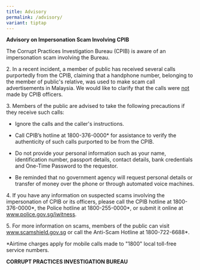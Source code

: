 ```yaml
---
title: Advisory
permalink: /advisory/
variant: tiptap
---
```

<p><strong>Advisory on Impersonation Scam Involving CPIB</strong>
</p>
<p>The Corrupt Practices Investigation Bureau (CPIB) is aware of an impersonation
scam involving the Bureau.</p>
<p>2. In a recent incident, a member of public has received several calls
purportedly from the CPIB, claiming that a handphone number, belonging
to the member of public's relative, was used to make scam call advertisements
in Malaysia. We would like to clarify that the calls were <u>not</u> made
by CPIB officers.</p>
<p>3. Members of the public are advised to take the following precautions
if they receive such calls:</p>
<ul data-tight="true" class="tight">
<li>
<p>Ignore the calls and the caller's instructions.</p>
</li>
<li>
<p>Call CPIB’s hotline at 1800-376-0000* for assistance to verify the authenticity
of such calls purported to be from the CPIB.</p>
</li>
<li>
<p>Do not provide your personal information such as your name, identification
number, passport details, contact details, bank credentials and One-Time
Password to the requestor.</p>
</li>
<li>
<p>Be reminded that no government agency will request personal details or
transfer of money over the phone or through automated voice machines.</p>
<p></p>
</li>
</ul>
<p>4. If you have any information on suspected scams involving the impersonation
of CPIB or its officers, please call the CPIB hotline at 1800-376-0000*,
the Police hotline at 1800-255-0000*, or submit it online at <a href="https://www.police.gov.sg/iwitness" rel="noopener noreferrer nofollow" target="_blank"><u>www.police.gov.sg/iwitness</u></a>.</p>
<p>5. For more information on scams, members of the public can visit <a href="https://www.scamalert.sg/" rel="noopener noreferrer nofollow" target="_blank"><u>www.scamshield.gov.sg</u></a> or
call the Anti-Scam Hotline at 1800-722-6688*.</p>
<p>*Airtime charges apply for mobile calls made to "1800" local toll-free
service numbers.</p>
<p><strong>CORRUPT PRACTICES INVESTIGATION BUREAU</strong>
</p>
<p></p>